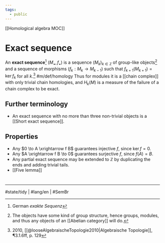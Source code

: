```yaml
---
tags:
  - public
---
```

[[Homological algebra MOC]]
# Exact sequence

An **exact sequence**[^exakt] $(M_{•}, f_{•})$ is a sequence $(M_{k})_{k \in \mathbb{Z}}$ of group-like objects[^group] and a sequence of morphisms $(f_{k} : M_{k} \to M_{k-1})$ such that $f_{k+1}(M_{k+1}) = \ker f_{k}$ for all $k$.[^loose] #m/def/homology 
Thus for modules it is a [[chain complex]] with only trivial chain homologies, and $H_{k}(M)$ is a measure of the failure of a chain complex to be exact.

[^loose]: 2010, [[@looseAlgebraischeTopologie2010|Algebraische Topologie]], ¶3.1.6ff, p. 129
[^group]: The objects have some kind of group structure, hence groups, modules, and thus any objects of an [[Abelian category]] will do.
[^exakt]: German _exakte Sequenz_

## Further terminology

- An exact sequence with no more than three non-trivial objects is a [[Short exact sequence]].

## Properties

- Any $0 \to A \xrightarrow f B$ guarantees injective $f$, since $\ker f = 0$.
- Any $A \xrightarrow f B \to 0$ guarantees surjective $f$, since $f(A) = B$.
- Any partial exact sequence may be extended to $\mathbb{Z}$ by duplicating the ends and adding trivial tails.
- [[Five lemma]]

#
---
#state/tidy | #lang/en | #SemBr
